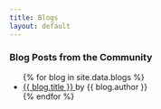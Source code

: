 ```yaml
---
title: Blogs
layout: default
---
```


### Blog Posts from the Community

<ul>
    {% for blog in site.data.blogs %}
    <li>
        <a href="{{blog.link}}">
            {{ blog.title }}
        </a>
        by {{ blog.author }}
    </li>
    {% endfor %}
</ul>